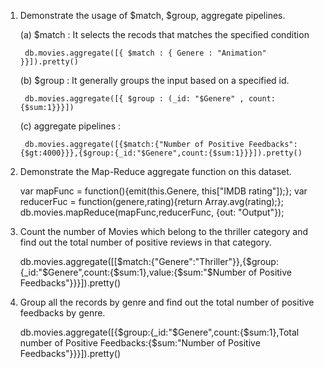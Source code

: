 1. Demonstrate the usage of $match, $group, aggregate pipelines.

	(a) $match : It selects the recods that matches the specified condition
	
		db.movies.aggregate([{ $match : { Genere : "Animation" }}]).pretty()
		
	(b) $group : It generally groups the input based on a specified id.
	
		db.movies.aggregate([{ $group : (_id: "$Genere" , count: {$sum:1}}}])
		
	(c) aggregate pipelines :
	
		db.movies.aggregate([{$match:{"Number of Positive Feedbacks":{$gt:4000}}},{$group:{_id:"$Genere",count:{$sum:1}}}]).pretty()

2. Demonstrate the Map-Reduce aggregate function on this dataset.

 	var mapFunc = function(){emit(this.Genere, this["IMDB rating"]);};
	var reducerFuc = function(genere,rating){return Array.avg(rating);};
	db.movies.mapReduce(mapFunc,reducerFunc, {out: "Output"});
  
3. Count the number of Movies which belong to the thriller category and find out the total number of positive reviews in that category. 

	db.movies.aggregate([[$match:{"Genere":"Thriller"}},{$group:{_id:"$Genere",count:{$sum:1},value:{$sum:"$Number of Positive Feedbacks"}}}]).pretty()

4. Group all the records by genre and find out the total number of positive feedbacks by genre.
	
	db.movies.aggregate([{$group:{_id:"$Genere",count:{$sum:1},Total number of Positive Feedbacks:{$sum:"Number of Positive Feedbacks"}}}]).pretty()
